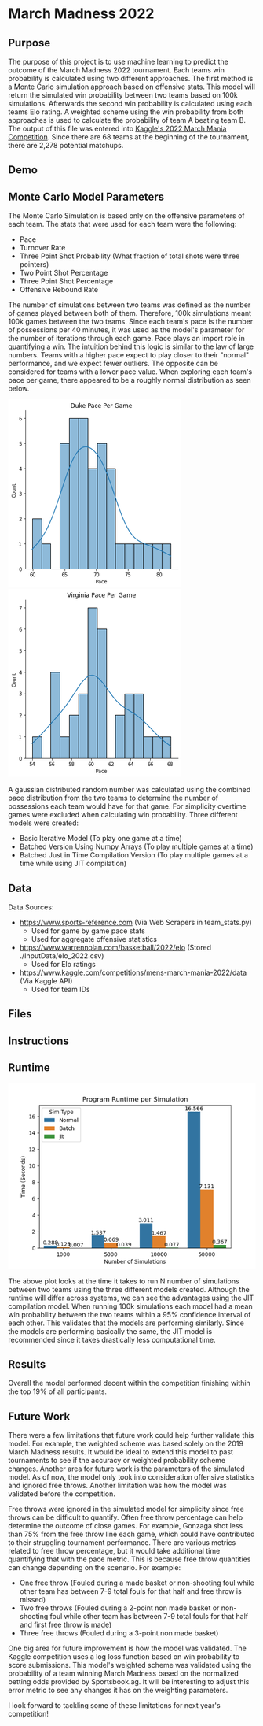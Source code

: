 # March Madness 2022

## Purpose
The purpose of this project is to use machine learning to predict the outcome of the March Madness 2022 tournament. 
Each teams win probability is calculated using two different approaches. The first method is a Monte Carlo simulation approach
based on offensive stats. This model will return the simulated win probability between two teams based on 100k 
simulations. Afterwards the second win probability is calculated using each teams Elo rating. A weighted scheme using
the win probability from both approaches is used to calculate the probability of team A beating team B. The output of 
this file was entered into <a href="https://www.kaggle.com/c/mens-march-mania-2022">Kaggle's 2022 March Mania Competition</a>. 
Since there are 68 teams at the beginning of the tournament, there are 2,278 potential matchups. 

## Demo


## Monte Carlo Model Parameters
The Monte Carlo Simulation is based only on the offensive parameters of each team. The stats that were used for each team 
were the following:
- Pace
- Turnover Rate
- Three Point Shot Probability (What fraction of total shots were three pointers)
- Two Point Shot Percentage
- Three Point Shot Percentage
- Offensive Rebound Rate

The number of simulations between two teams was defined as the number of games played between both of them. Therefore, 100k
simulations meant 100k games between the two teams. Since each team's pace is the number of possessions per 40 minutes, 
it was used as the model's parameter for the number of iterations through each game. Pace plays an import role in quantifying
a win. The intuition behind this logic is similar to the law of large numbers. Teams with a higher pace expect to play
closer to their "normal" performance, and we expect fewer outliers. The opposite can be considered for teams with a lower pace
value. When exploring each team's pace per game, there appeared to be a roughly normal distribution as seen below.

<p>
    <img src="./InputData/duke_pace.png"/>
    <img src="./InputData/virginia_pace.png"/>
</p>

A gaussian distributed random number was calculated using the combined pace distribution from the two teams to determine
the number of possessions each team would have for that game. 
For simplicity overtime games were excluded when calculating win probability. Three different models were created:
- Basic Iterative Model (To play one game at a time) 
- Batched Version Using Numpy Arrays (To play multiple games at a time)
- Batched Just in Time Compilation Version (To play multiple games at a time while using JIT compilation)

## Data
Data Sources:
- https://www.sports-reference.com (Via Web Scrapers in team_stats.py)
    - Used for game by game pace stats
    - Used for aggregate offensive statistics
- https://www.warrennolan.com/basketball/2022/elo (Stored ./InputData/elo_2022.csv)
  - Used for Elo ratings 
- https://www.kaggle.com/competitions/mens-march-mania-2022/data (Via Kaggle API)
  - Used for team IDs
  
## Files

## Instructions 

## Runtime 
![Runtime Comparison](./OutputData/runtime.png)

The above plot looks at the time it takes to run N number of simulations between two teams using the three different
models created. Although the runtime will differ across systems, we can see the advantages using the JIT compilation 
model. When running 100k simulations each model had a mean win probability between the two teams within a 95% confidence
interval of each other. This validates that the models are performing similarly. Since the models are performing basically
the same, the JIT model is recommended since it takes drastically less computational time.

## Results
Overall the model performed decent within the competition finishing within the top 19% of all participants.


## Future Work
There were a few limitations that future work could help further validate this model. For example, the weighted scheme was
based solely on the 2019 March Madness results. It would be ideal to extend this model to past tournaments to see if the 
accuracy or weighted probability scheme changes. Another area for future work is the parameters of the simulated model. 
As of now, the model only took into consideration offensive statistics and ignored free throws. Another limitation was 
how the model was validated before the competition.

Free throws were ignored in the simulated model for simplicity since free throws can be difficult to quantify. Often free 
throw percentage can help determine the outcome of close games. For example, Gonzaga shot less than 75% from the free throw
line each game, which could have contributed to their struggling tournament performance. 
There are various metrics related to free throw percentage, but it would take additional time quantifying that with the
pace metric. This is because free throw quantities can change depending on the scenario. 
For example: 
- One free throw (Fouled during a made basket or non-shooting foul while other team has between 7-9 total fouls for that half and free throw is missed) 
- Two free throws (Fouled during a 2-point non made basket or non-shooting foul while other team has between 7-9 total fouls for that half and first free throw is made) 
- Three free throws (Fouled during a 3-point non made basket)

One big area for future improvement is how the model was validated. The Kaggle competition uses a log loss function based
on win probability to score submissions. This model's weighted scheme was validated using the probability of a team winning
March Madness based on the normalized betting odds provided by Sportsbook.ag. It will be interesting to adjust this error metric 
to see any changes it has on the weighting parameters.

I look forward to tackling some of these limitations for next year's competition! 
